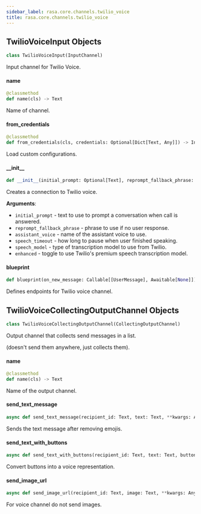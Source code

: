 ```yaml
---
sidebar_label: rasa.core.channels.twilio_voice
title: rasa.core.channels.twilio_voice
---
```

## TwilioVoiceInput Objects

```python
class TwilioVoiceInput(InputChannel)
```

Input channel for Twilio Voice.

#### name

```python
@classmethod
def name(cls) -> Text
```

Name of channel.

#### from\_credentials

```python
@classmethod
def from_credentials(cls, credentials: Optional[Dict[Text, Any]]) -> InputChannel
```

Load custom configurations.

#### \_\_init\_\_

```python
def __init__(initial_prompt: Optional[Text], reprompt_fallback_phrase: Optional[Text], assistant_voice: Optional[Text], speech_timeout: Text = "5", speech_model: Text = "default", enhanced: Text = "false") -> None
```

Creates a connection to Twilio voice.

**Arguments**:

- `initial_prompt` - text to use to prompt a conversation when call is answered.
- `reprompt_fallback_phrase` - phrase to use if no user response.
- `assistant_voice` - name of the assistant voice to use.
- `speech_timeout` - how long to pause when user finished speaking.
- `speech_model` - type of transcription model to use from Twilio.
- `enhanced` - toggle to use Twilio&#x27;s premium speech transcription model.

#### blueprint

```python
def blueprint(on_new_message: Callable[[UserMessage], Awaitable[None]]) -> Blueprint
```

Defines endpoints for Twilio voice channel.

## TwilioVoiceCollectingOutputChannel Objects

```python
class TwilioVoiceCollectingOutputChannel(CollectingOutputChannel)
```

Output channel that collects send messages in a list.

(doesn&#x27;t send them anywhere, just collects them).

#### name

```python
@classmethod
def name(cls) -> Text
```

Name of the output channel.

#### send\_text\_message

```python
async def send_text_message(recipient_id: Text, text: Text, **kwargs: Any) -> None
```

Sends the text message after removing emojis.

#### send\_text\_with\_buttons

```python
async def send_text_with_buttons(recipient_id: Text, text: Text, buttons: List[Dict[Text, Any]], **kwargs: Any, ,) -> None
```

Convert buttons into a voice representation.

#### send\_image\_url

```python
async def send_image_url(recipient_id: Text, image: Text, **kwargs: Any) -> None
```

For voice channel do not send images.

